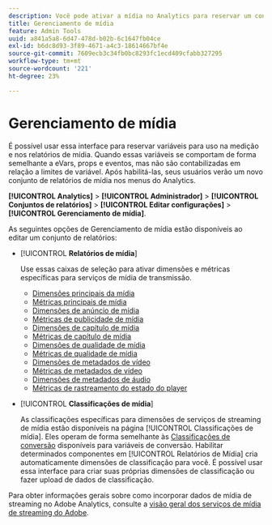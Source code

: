 ```yaml
---
description: Você pode ativar a mídia no Analytics para reservar um conjunto especial de variáveis de solução de mídia para usar na medição e nos relatórios.
title: Gerenciamento de mídia
feature: Admin Tools
uuid: a841a5a8-6d47-478d-b02b-6c1647fb04ce
exl-id: b6dc8d93-3f89-4671-a4c3-18614667bf4e
source-git-commit: 7609ecb3c34fb0bc8293fc1ecd409cfabb327295
workflow-type: tm+mt
source-wordcount: '221'
ht-degree: 23%

---
```


# Gerenciamento de mídia

É possível usar essa interface para reservar variáveis para uso na medição e nos relatórios de mídia. Quando essas variáveis se comportam de forma semelhante a eVars, props e eventos, mas não são contabilizadas em relação a limites de variável. Após habilitá-las, seus usuários verão um novo conjunto de relatórios de mídia nos menus do Analytics.

**[!UICONTROL Analytics]** > **[!UICONTROL Administrador]** > **[!UICONTROL Conjuntos de relatórios]** > **[!UICONTROL Editar configurações]** > **[!UICONTROL Gerenciamento de mídia]**.

As seguintes opções de Gerenciamento de mídia estão disponíveis ao editar um conjunto de relatórios:

* [!UICONTROL **Relatórios de mídia**]

  Use essas caixas de seleção para ativar dimensões e métricas específicas para serviços de mídia de transmissão.

   * [Dimensões principais da mídia](/help/components/dimensions/sm-core.md)
   * [Métricas principais de mídia](/help/components/metrics/sm-core.md)
   * [Dimensões de anúncio de mídia](/help/components/dimensions/sm-ads.md)
   * [Métricas de publicidade de mídia](/help/components/metrics/sm-ads.md)
   * [Dimensões de capítulo de mídia](/help/components/dimensions/sm-chapters.md)
   * [Métricas de capítulo de mídia](/help/components/metrics/sm-chapters.md)
   * [Dimensões de qualidade de mídia](/help/components/dimensions/sm-quality.md)
   * [Métricas de qualidade de mídia](/help/components/metrics/sm-quality.md)
   * [Dimensões de metadados de vídeo](/help/components/dimensions/sm-video-metadata.md)
   * [Métricas de metadados de vídeo](/help/components/metrics/sm-video-metadata.md)
   * [Dimensões de metadados de áudio](/help/components/dimensions/sm-audio-metadata.md)
   * [Métricas de rastreamento do estado do player](/help/components/metrics/sm-player-state.md)

* [!UICONTROL **Classificações de mídia**]

  As classificações específicas para dimensões de serviços de streaming de mídia estão disponíveis na página [!UICONTROL Classificações de mídia]. Eles operam de forma semelhante às [Classificações de conversão](/help/admin/admin/c-manage-report-suites/c-edit-report-suites/conversion-var-admin/conversion-classifications.md) disponíveis para variáveis de conversão. Habilitar determinados componentes em [!UICONTROL Relatórios de Mídia] cria automaticamente dimensões de classificação para você. É possível usar essa interface para criar suas próprias dimensões de classificação ou fazer upload de dados de classificação.

Para obter informações gerais sobre como incorporar dados de mídia de streaming no Adobe Analytics, consulte a [visão geral dos serviços de mídia de streaming do Adobe](https://experienceleague.adobe.com/pt-br/docs/media-analytics/using/media-overview).
